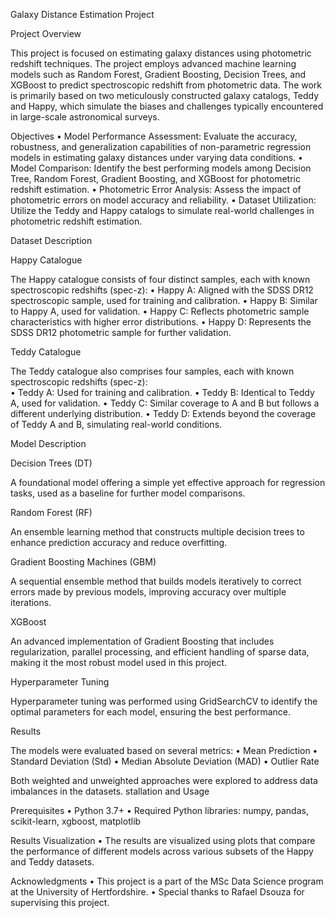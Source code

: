 Galaxy Distance Estimation Project

Project Overview

This project is focused on estimating galaxy distances using photometric redshift techniques. The project employs advanced machine learning models such as Random Forest, Gradient Boosting, Decision Trees, and XGBoost to predict spectroscopic redshift from photometric data. The work is primarily based on two meticulously constructed galaxy catalogs, Teddy and Happy, which simulate the biases and challenges typically encountered in large-scale astronomical surveys.

Objectives
	•	Model Performance Assessment: Evaluate the accuracy, robustness, and generalization capabilities of non-parametric regression models in estimating galaxy distances under varying data conditions.
	•	Model Comparison: Identify the best performing models among Decision Tree, Random Forest, Gradient Boosting, and XGBoost for photometric redshift estimation.
	•	Photometric Error Analysis: Assess the impact of photometric errors on model accuracy and reliability.
	•	Dataset Utilization: Utilize the Teddy and Happy catalogs to simulate real-world challenges in photometric redshift estimation.

Dataset Description

Happy Catalogue

The Happy catalogue consists of four distinct samples, each with known spectroscopic redshifts (spec-z):
	•	Happy A: Aligned with the SDSS DR12 spectroscopic sample, used for training and calibration.
	•	Happy B: Similar to Happy A, used for validation.
	•	Happy C: Reflects photometric sample characteristics with higher error distributions.
	•	Happy D: Represents the SDSS DR12 photometric sample for further validation.

Teddy Catalogue

The Teddy catalogue also comprises four samples, each with known spectroscopic redshifts (spec-z):	
        •       Teddy A: Used for training and calibration.
	•	Teddy B: Identical to Teddy A, used for validation.
	•	Teddy C: Similar coverage to A and B but follows a different underlying distribution.
	•	Teddy D: Extends beyond the coverage of Teddy A and B, simulating real-world conditions.


Model Description

Decision Trees (DT)

A foundational model offering a simple yet effective approach for regression tasks, used as a baseline for further model comparisons.

Random Forest (RF)

An ensemble learning method that constructs multiple decision trees to enhance prediction accuracy and reduce overfitting.

Gradient Boosting Machines (GBM)

A sequential ensemble method that builds models iteratively to correct errors made by previous models, improving accuracy over multiple iterations.

XGBoost

An advanced implementation of Gradient Boosting that includes regularization, parallel processing, and efficient handling of sparse data, making it the most robust model used in this project.

Hyperparameter Tuning

Hyperparameter tuning was performed using GridSearchCV to identify the optimal parameters for each model, ensuring the best performance.

Results

The models were evaluated based on several metrics:
	•	Mean Prediction
	•	Standard Deviation (Std)
	•	Median Absolute Deviation (MAD)
	•	Outlier Rate


Both weighted and unweighted approaches were explored to address data imbalances in the datasets.
stallation and Usage

Prerequisites
        •	Python 3.7+
	•	Required Python libraries: numpy, pandas, scikit-learn, xgboost, matplotlib

 Results Visualization
        •	The results are visualized using plots that compare the performance of different models across various subsets of the Happy and Teddy datasets.

	

Acknowledgments	
        •	This project is a part of the MSc Data Science program at the University of Hertfordshire.
	•	Special thanks to Rafael Dsouza for supervising this project.


